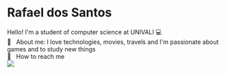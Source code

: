 # Rafael dos Santos

Hello! I'm a student of computer science at UNIVALI :computer:
<br/>
💬  &nbsp; About me: I love technologies, movies, travels and I'm passionate about games and to study new things
 <br/> :email: &nbsp; How to reach me <br />
<a href="https://www.linkedin.com/in/rafael-dos-santos-6133ab1a0/" target="_blank"><img src="https://img.shields.io/badge/-LinkedIn-%230077B5?style=for-the-badge&logo=linkedin&logoColor=white" target="_blank"></a>
